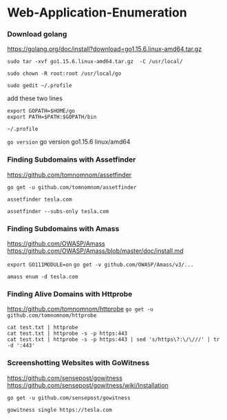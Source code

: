 # Web-Application-Enumeration

### Download golang

https://golang.org/doc/install?download=go1.15.6.linux-amd64.tar.gz

```sudo tar -xvf go1.15.6.linux-amd64.tar.gz  -C /usr/local/```

```sudo chown -R root:root /usr/local/go```

```sudo gedit ~/.profile```                                                                                                                              

add these two lines 

```
export GOPATH=$HOME/go
export PATH=$PATH:$GOPATH/bin
```

``` ~/.profile ```                                                                                                                                          

```go version```
go version go1.15.6 linux/amd64

### Finding Subdomains with Assetfinder

https://github.com/tomnomnom/assetfinder

```go get -u github.com/tomnomnom/assetfinder```

```assetfinder tesla.com```                                                                                                                                  

```assetfinder --subs-only tesla.com```                                                                                                                     


### Finding Subdomains with Amass

https://github.com/OWASP/Amass
https://github.com/OWASP/Amass/blob/master/doc/install.md

```export GO111MODULE=on```
```go get -v github.com/OWASP/Amass/v3/...```

```amass enum -d tesla.com ```                                                                                                                               


### Finding Alive Domains with Httprobe
https://github.com/tomnomnom/httprobe
```go get -u github.com/tomnomnom/httprobe```

```cat test.txt | httprobe```                                                                                                                             
```cat test.txt | httprobe -s -p https:443```                                                                                                                
```cat test.txt | httprobe -s -p https:443 | sed 's/https\?:\/\///' | tr -d ':443'```



### Screenshotting Websites with GoWitness
https://github.com/sensepost/gowitness
https://github.com/sensepost/gowitness/wiki/Installation

```go get -u github.com/sensepost/gowitness```

```gowitness single https://tesla.com```                                                                                                               


